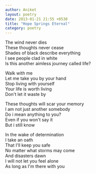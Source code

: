 ```yaml
---
author: Aniket
layout: poetry
date: 2013-01-21 21:55 +0530
title: "Hope Springs Eternal"
category: poetry
---
```


The wind never dies<br/>
These thoughts never cease<br/>
Shades of black describe everything<br/>
I see people clad in white<br/>
Is this another aimless journey called life?

Walk with me<br/>
Let me take you by your hand<br/>
Stop living with yourself<br/>
Your life is worth living<br/>
Don't let it waste by

These thoughts will scar your memory<br/>
I am not just another somebody<br/>
Do i mean anything to you?<br/>
Even if you won't say it<br/>
But i still know

In the wake of determination<br/>
I take an oath<br/>
That I'll keep you safe<br/>
No matter what storms may come<br/>
And disasters dawn<br/>
I will not let you feel alone<br/>
As long as I'm there with you
